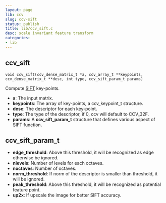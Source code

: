 ```yaml
---
layout: page
lib: ccv
slug: ccv-sift
status: publish
title: lib/ccv_sift.c
desc: scale invariant feature transform
categories:
- lib
---
```


ccv\_sift
---------

	void ccv_sift(ccv_dense_matrix_t *a, ccv_array_t **keypoints, ccv_dense_matrix_t **desc, int type, ccv_sift_param_t params)

Compute [SIFT](https://en.wikipedia.org/wiki/Scale-invariant\_feature\_transform) key-points.

 * **a**: The input matrix.
 * **keypoints**: The array of key-points, a ccv\_keypoint\_t structure.
 * **desc**: The descriptor for each key-point.
 * **type**: The type of the descriptor, if 0, ccv will default to CCV\_32F.
 * **params**: A **ccv\_sift\_param\_t** structure that defines various aspect of SIFT function.

ccv\_sift\_param\_t
-------------------

 * **edge\_threshold**: Above this threshold, it will be recognized as edge otherwise be ignored.
 * **nlevels**: Number of levels for each octaves.
 * **noctaves**: Number of octaves.
 * **norm\_threshold**: If norm of the descriptor is smaller than threshold, it will be ignored.
 * **peak\_threshold**: Above this threshold, it will be recognized as potential feature point.
 * **up2x**: If upscale the image for better SIFT accuracy.

